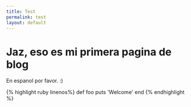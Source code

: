 ```yaml
---
title: Test
permalink: test
layout: default
---
```


# Jaz, eso es mi primera pagina de blog

En espanol por favor. :)

{% highlight ruby linenos%}
def foo
  puts 'Welcome'
  end
{% endhighlight %}
